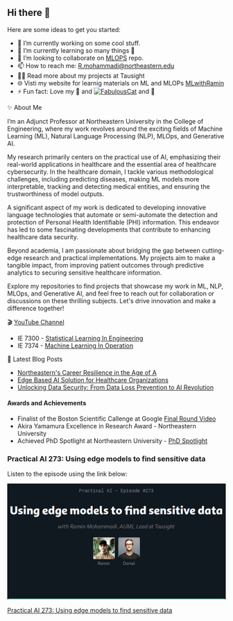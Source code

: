 ## Hi there 👋

Here are some ideas to get you started:

- 🔭 I’m currently working on some cool stuff. 
- 🌱 I’m currently learning so many things 🤣
- 👯 I’m looking to collaborate on [MLOPS](https://github.com/raminmohammadi/MLOps) repo.
- 📫 How to reach me: R.mohammadi@northeastern.edu
- 👨‍💻  Read more about my projects at Tausight
- 🌐 Visti my website for learnig materials on ML and MLOPs [MLwithRamin](https://www.mlwithramin.com/) 
- ⚡ Fun fact: Love my 🐶 and <a href="https://emoji.gg/emoji/5554-fabulouscat"><img src="https://cdn3.emoji.gg/emojis/5554-fabulouscat.gif" width="64px" height="64px" alt="FabulousCat"></a> and 💪


✨  About Me

I’m an Adjunct Professor at Northeastern University in the College of Engineering, where my work revolves around the exciting fields of Machine Learning (ML), Natural Language Processing (NLP), MLOps, and Generative AI.

My research primarily centers on the practical use of AI, emphasizing their real-world applications in healthcare and the essential area of healthcare cybersecurity. In the healthcare domain, I tackle various methodological challenges, including predicting diseases, making ML models more interpretable, tracking and detecting medical entities, and ensuring the trustworthiness of model outputs.

A significant aspect of my work is dedicated to developing innovative language technologies that automate or semi-automate the detection and protection of Personal Health Identifiable (PHI) information. This endeavor has led to some fascinating developments that contribute to enhancing healthcare data security.

Beyond academia, I am passionate about bridging the gap between cutting-edge research and practical implementations. My projects aim to make a tangible impact, from improving patient outcomes through predictive analytics to securing sensitive healthcare information.

Explore my repositories to find projects that showcase my work in ML, NLP, MLOps, and Generative AI, and feel free to reach out for collaboration or discussions on these thrilling subjects. Let's drive innovation and make a difference together!


🎬 [YouTube Channel](https://www.youtube.com/@MLWithRamin)
- IE 7300 - [Statistical Learning In Engineering](https://www.youtube.com/watch?v=n4O1YGm7gNI&list=PLcS4TrUUc53KRbf5iPBYRb5Vs8TmtVZOK)
- IE 7374 - [Machine Learning In Operation](https://www.youtube.com/watch?v=KOpbqgvT-10&list=PLcS4TrUUc53LeKBIyXAaERFKBJ3dvc9GZ) 


📕  Latest Blog Posts
 - [Northeastern's Career Resilience in the Age of A](https://www.youtube.com/watch?v=vMQOZDuqOVI)
 - [Edge Based AI Solution for Healthcare Organizations](https://www.tausight.com/tausight-edge-based-ai-solution-healthcare-organizations/)
 - [Unlocking Data Security: From Data Loss Prevention to AI Revolution](https://www.tausight.com/unlocking-data-security-data-loss-prevention-to-ai/)


#### Awards and Achievements
- Finalist of the Boston Scientific Callenge at Google [Final Round Video](https://www.youtube.com/watch?v=DbMRhB13zmg&t=1s)
- Akira Yamamura Excellence in Research Award - Northeastern University
- Achieved PhD Spotlight at Northeastern University - [PhD Spotlight](https://coe.northeastern.edu/news/phd-spotlight-ramin-mohammadi-phd20-industrial-engineering/)

### Practical AI 273: Using edge models to find sensitive data

Listen to the episode using the link below:

![Practical AI 273](practical_ai.png)

[Practical AI 273: Using edge models to find sensitive data](https://changelog.com/practicalai/273)

